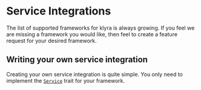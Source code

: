 # Service Integrations

The list of supported frameworks for klyra is always growing. If you feel we are missing a framework you would like, then feel to create a feature request for your desired framework.

## Writing your own service integration

Creating your own service integration is quite simple. You only need to implement the [`Service`](https://docs.rs/klyra-service/latest/klyra_service/trait.Service.html) trait for your framework.
